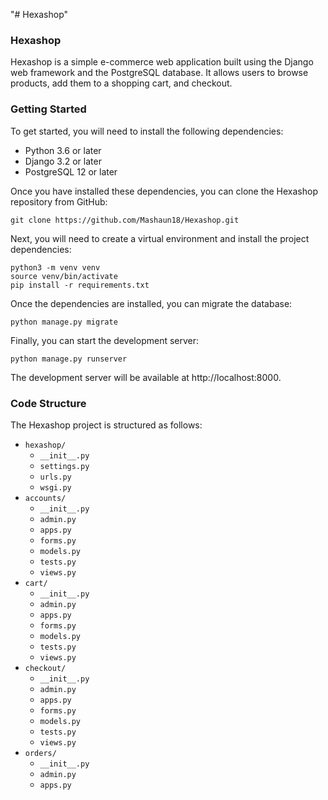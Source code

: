 "# Hexashop" 
 ### Hexashop

Hexashop is a simple e-commerce web application built using the Django web framework and the PostgreSQL database. It allows users to browse products, add them to a shopping cart, and checkout.

### Getting Started

To get started, you will need to install the following dependencies:

* Python 3.6 or later
* Django 3.2 or later
* PostgreSQL 12 or later

Once you have installed these dependencies, you can clone the Hexashop repository from GitHub:

```
git clone https://github.com/Mashaun18/Hexashop.git
```

Next, you will need to create a virtual environment and install the project dependencies:

```
python3 -m venv venv
source venv/bin/activate
pip install -r requirements.txt
```

Once the dependencies are installed, you can migrate the database:

```
python manage.py migrate
```

Finally, you can start the development server:

```
python manage.py runserver
```

The development server will be available at http://localhost:8000.

### Code Structure

The Hexashop project is structured as follows:

* `hexashop/`
    * `__init__.py`
    * `settings.py`
    * `urls.py`
    * `wsgi.py`
* `accounts/`
    * `__init__.py`
    * `admin.py`
    * `apps.py`
    * `forms.py`
    * `models.py`
    * `tests.py`
    * `views.py`
* `cart/`
    * `__init__.py`
    * `admin.py`
    * `apps.py`
    * `forms.py`
    * `models.py`
    * `tests.py`
    * `views.py`
* `checkout/`
    * `__init__.py`
    * `admin.py`
    * `apps.py`
    * `forms.py`
    * `models.py`
    * `tests.py`
    * `views.py`
* `orders/`
    * `__init__.py`
    * `admin.py`
    * `apps.py`
